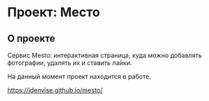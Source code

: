 # Проект: Место

## О проекте

Cервис Mesto: интерактивная страница, куда можно добавлять фотографии, удалять их и ставить лайки.

На данный момент проект находится в работе.

https://idenvise.github.io/mesto/